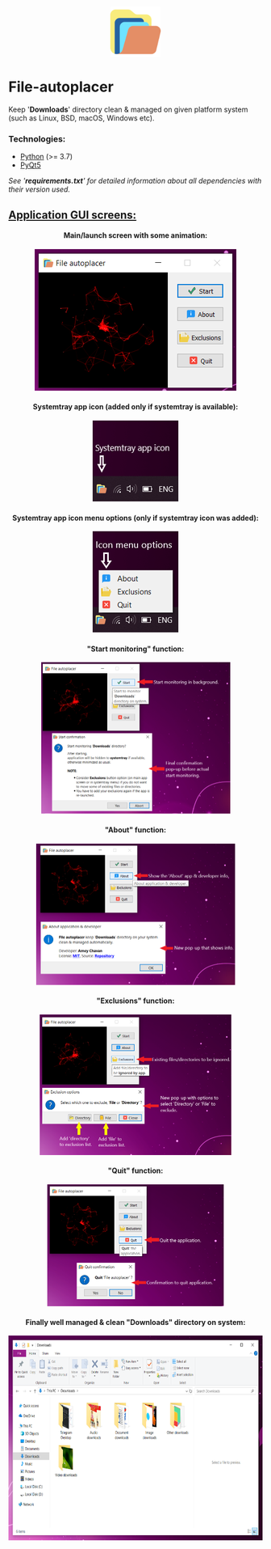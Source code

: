 <p align="center"><img src="icons/app_logo.png" width="100px" height="100px" /></p>

# File-autoplacer
Keep '**Downloads**' directory clean &amp; managed on given platform system (such as Linux, BSD, macOS, Windows etc).


### Technologies:
- [Python](https://www.python.org/) (>= 3.7)
- [PyQt5](https://pypi.org/project/PyQt5/)

*See '**requirements.txt**' for detailed information about all dependencies with their version used.*

<H2><U>Application GUI screens:</U></H2>
<H4 align="center">Main/launch screen with some animation:</H4>
<p align="center"><img src="AppScreens/Main_app.png" /></p>

<H4 align="center">Systemtray app icon (added only if systemtray is available):</H4>
<p align="center"><img src="AppScreens/Systemtray_app_icon.png" /></p>

<H4 align="center">Systemtray app icon menu options (only if systemtray icon was added):</H4>
<p align="center"><img src="AppScreens/Systemtray_icon_menu_options.png" /></p>

<H4 align="center">"Start monitoring" function:</H4>
<p align="center"><img src="AppScreens/Start_Function.png" width="375px" height="300px" /></p>

<H4 align="center">"About" function:</H4>
<p align="center"><img src="AppScreens/About_Function.png" width="395px" height="280px" /></p>

<H4 align="center">"Exclusions" function:</H4>
<p align="center"><img src="AppScreens/Exclusions_Function.png" width="380px" height="278px" /></p>

<H4 align="center">"Quit" function:</H4>
<p align="center"><img src="AppScreens/Quit_Function.png" width="350px" height="241px" /></p>

<H4 align="center">Finally well managed & clean "Downloads" directory on system:</H4>
<p align="center"><img src="AppScreens/Managed_downloads.png" width="680px" height="405px" /></p>
